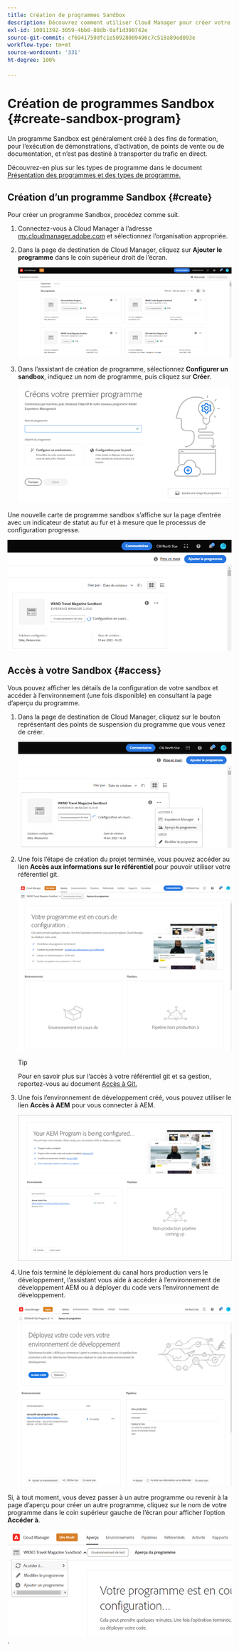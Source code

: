 ```yaml
---
title: Création de programmes Sandbox
description: Découvrez comment utiliser Cloud Manager pour créer votre propre programme Sandbox à des fins de formation, de démonstration, de point de vente ou à d’autres fins hors production.
exl-id: 10011392-3059-4bb0-88db-0af1d390742e
source-git-commit: cf6941759dfc1e50928009490c7c518a89ed093e
workflow-type: tm+mt
source-wordcount: '331'
ht-degree: 100%

---
```


# Création de programmes Sandbox {#create-sandbox-program}

Un programme Sandbox est généralement créé à des fins de formation, pour l’exécution de démonstrations, d’activation, de points de vente ou de documentation, et n’est pas destiné à transporter du trafic en direct.

Découvrez-en plus sur les types de programme dans le document [Présentation des programmes et des types de programme.](program-types.md)

## Création d’un programme Sandbox {#create}

Pour créer un programme Sandbox, procédez comme suit.

1. Connectez-vous à Cloud Manager à l’adresse [my.cloudmanager.adobe.com](https://my.cloudmanager.adobe.com/) et sélectionnez l’organisation appropriée.

1. Dans la page de destination de Cloud Manager, cliquez sur **Ajouter le programme** dans le coin supérieur droit de l’écran.

   ![Page de destination de Cloud Manager](assets/first_timelogin1.png)

1. Dans l’assistant de création de programme, sélectionnez **Configurer un sandbox**, indiquez un nom de programme, puis cliquez sur **Créer**.

   ![Création d’un type de programme](assets/create-sandbox.png)

Une nouvelle carte de programme sandbox s’affiche sur la page d’entrée avec un indicateur de statut au fur et à mesure que le processus de configuration progresse.

![Création d’un sandbox à partir de la page d’aperçu](assets/program-create-setupdemo2.png)

## Accès à votre Sandbox {#access}

Vous pouvez afficher les détails de la configuration de votre sandbox et accéder à l’environnement (une fois disponible) en consultant la page d’aperçu du programme.

1. Dans la page de destination de Cloud Manager, cliquez sur le bouton représentant des points de suspension du programme que vous venez de créer.

   ![Accès à l’aperçu du programme](assets/program-overview-sandbox.png)

1. Une fois l’étape de création du projet terminée, vous pouvez accéder au lien **Accès aux informations sur le référentiel** pour pouvoir utiliser votre référentiel git.

   ![Configuration du programme](assets/create-program4.png)

   >[!TIP]
   >
   >Pour en savoir plus sur l’accès à votre référentiel git et sa gestion, reportez-vous au document [Accès à Git.](/help/implementing/cloud-manager/managing-code/accessing-repos.md)

1. Une fois l’environnement de développement créé, vous pouvez utiliser le lien **Accès à AEM** pour vous connecter à AEM.

   ![Lien Accès à AEM](assets/create-program-5.png)

1. Une fois terminé le déploiement du canal hors production vers le développement, l’assistant vous aide à accéder à l’environnement de développement AEM ou à déployer du code vers l’environnement de développement.

   ![Déploiement d’une Sandbox](assets/create-program-setup-deploy.png)

Si, à tout moment, vous devez passer à un autre programme ou revenir à la page d’aperçu pour créer un autre programme, cliquez sur le nom de votre programme dans le coin supérieur gauche de l’écran pour afficher l’option **Accéder à**.

![Accéder à ](assets/create-program-a1.png).
